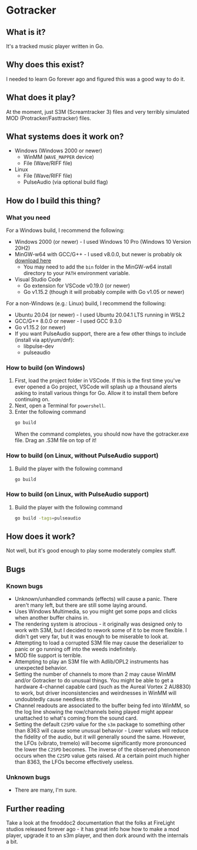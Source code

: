 # Gotracker

## What is it?

It's a tracked music player written in Go.

## Why does this exist?

I needed to learn Go forever ago and figured this was a good way to do it.

## What does it play?

At the moment, just S3M (Screamtracker 3) files and very terribly simulated MOD (Protracker/Fasttracker) files.

## What systems does it work on?

* Windows (Windows 2000 or newer)
  * WinMM (`WAVE_MAPPER` device)
  * File (Wave/RIFF file)
* Linux
  * File (Wave/RIFF file)
  * PulseAudio (via optional build flag)

## How do I build this thing?

### What you need

For a Windows build, I recommend the following:
* Windows 2000 (or newer) - I used Windows 10 Pro (Windows 10 Version 20H2)
* MinGW-w64 with GCC/G++ - I used v8.0.0, but newer is probably ok [download here](https://sourceforge.net/projects/mingw-w64/)
  * You may need to add the `bin` folder in the MinGW-w64 install directory to your `PATH` environment variable.
* Visual Studio Code
  * Go extension for VSCode v0.19.0 (or newer) 
  * Go v1.15.2 (though it will probably compile with Go v1.05 or newer)

For a non-Windows (e.g.: Linux) build, I recommend the following:
* Ubuntu 20.04 (or newer) - I used Ubuntu 20.04.1 LTS running in WSL2
* GCC/G++ 8.0.0 or newer - I used GCC 9.3.0
* Go v1.15.2 (or newer)
* If you want PulseAudio support, there are a few other things to include (install via apt/yum/dnf):
  * libpulse-dev
  * pulseaudio

### How to build (on Windows)

1. First, load the project folder in VSCode.  If this is the first time you've ever opened a Go project, VSCode will splash up a thousand alerts asking to install various things for Go. Allow it to install them before continuing on.
2. Next, open a Terminal for `powershell`.
3. Enter the following command
   ```powershell
   go build
   ```
   When the command completes, you should now have the gotracker.exe file. Drag an .S3M file on top of it!

### How to build (on Linux, without PulseAudio support)

1. Build the player with the following command
   ```bash
   go build
   ```

### How to build (on Linux, with PulseAudio support)

1. Build the player with the following command
   ```bash
   go build -tags=pulseaudio
   ```

## How does it work?

Not well, but it's good enough to play some moderately complex stuff.

## Bugs

### Known bugs

* Unknown/unhandled commands (effects) will cause a panic. There aren't many left, but there are still some laying around.
* Uses Windows Multimedia, so you might get some pops and clicks when another buffer chains in.
* The rendering system is atrocious - it originally was designed only to work with S3M, but I decided to rework some of it to be more flexible. I didn't get very far, but it was enough to be miserable to look at.
* Attempting to load a corrupted S3M file may cause the deserializer to panic or go running off into the weeds indefinitely.
* MOD file support is terrible.
* Attempting to play an S3M file with Adlib/OPL2 instruments has unexpected behavior.
* Setting the number of channels to more than 2 may cause WinMM and/or Gotracker to do unusual things. You might be able to get a hardware 4-channel capable card (such as the Aureal Vortex 2 AU8830) to work, but driver inconsistencies and weirdnesses in WinMM will undoubtedly cause needless strife.
* Channel readouts are associated to the buffer being fed into WinMM, so the log line showing the row/channels being played might appear unattached to what's coming from the sound card.
* Setting the default `C2SPD` value for the `s3m` package to something other than 8363 will cause some unusual behavior - Lower values will reduce the fidelity of the audio, but it will generally sound the same. However, the LFOs (vibrato, tremelo) will become significantly more pronounced the lower the `C2SPD` becomes. The inverse of the observed phenomenon occurs when the `C2SPD` value gets raised. At a certain point much higher than 8363, the LFOs become effectively useless.


### Unknown bugs

* There are many, I'm sure.

## Further reading

Take a look at the fmoddoc2 documentation that the folks at FireLight studios released forever ago - it has great info how how to make a mod player, upgrade it to an s3m player, and then dork around with the internals a bit.
